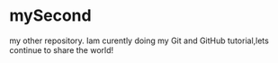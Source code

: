 # mySecond
my other repository. 
Iam curently doing my Git and GitHub tutorial,lets continue to share the world!
